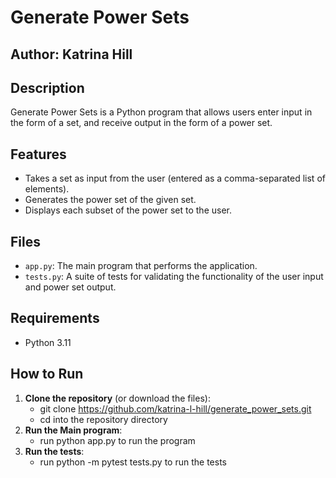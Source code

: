 # Generate Power Sets

## Author: Katrina Hill

## Description
Generate Power Sets is a Python program that allows users enter input in the form of a set, and receive output in the form of a power set.

## Features
- Takes a set as input from the user (entered as a comma-separated list of elements).
- Generates the power set of the given set.
- Displays each subset of the power set to the user.

## Files
- `app.py`: The main program that performs the application.
- `tests.py`: A suite of tests for validating the functionality of the user input and power set output.

## Requirements
- Python 3.11

## How to Run
1. **Clone the repository** (or download the files):
   - git clone https://github.com/katrina-l-hill/generate_power_sets.git
   - cd into the repository directory
2. **Run the Main program**:
   - run python app.py to run the program
3. **Run the tests**:
   - run python -m pytest tests.py to run the tests